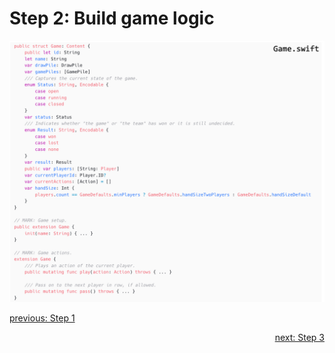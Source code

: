 # Step 2: Build game logic

![step-2](./info-material/Apodini-OAS-Instructions/step-2.png)

<p align="left">
    <a href="./step-1.md">previous: Step 1</a>
</p>
<p align="right">
    <a href="./step-3.md">next: Step 3</a>
</p>